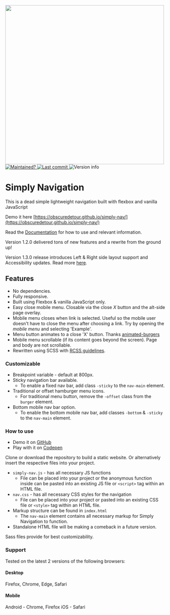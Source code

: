 <p align="left">
  <a href="https://obscuredetour.github.io/simply-nav/">
    <img width=500 src="assets/images/logo-full-dark.svg">
  </a>
  <br>
  <a href="https://obscuredetour.github.io/simply-nav/">
    <img alt="Maintained?" src="https://img.shields.io/maintenance/yes/2019.svg?colorB=2f8332">
  </a>
  <a href="https://obscuredetour.github.io/simply-nav/commits/master">
    <img alt="Last commit" src="https://img.shields.io/github/last-commit/obscuredetour/simply-nav.svg?colorB=2f8332">
  </a>
  <img alt="Version info" src="https://img.shields.io/github/tag/obscuredetour/simply-nav.svg?colorB=2f8332&label=version&style=flat">
</p>

# Simply Navigation
This is a dead simple lightweight navigation built with flexbox and vanilla JavaScript

Demo it here [https://obscuredetour.github.io/simply-nav/](https://obscuredetour.github.io/simply-nav/)

Read the [Documentation](https://obscuredetour.github.io/simply-nav/) for how to use and relevant information.

Version 1.2.0 delivered tons of new features and a rewrite from the ground up!

Version 1.3.0 release introduces Left & Right side layout support and Accessibility updates. Read more [here](https://obscuredetour.github.io/simply-nav/).

## Features

- No dependencies.
- Fully responsive.
- Built using Flexbox & vanilla JavaScript only.
- Easy close mobile menu. Closable via the close *X* button and the alt-side page overlay.
- Mobile menu closes when link is selected. Useful so the mobile user doesn't have to close the menu after choosing a link. Try by opening the *mobile menu* and selecting 'Example'.
- Menu button animates to a close 'X' button. Thanks [animated-burgers](https://github.com/march08/animated-burgers)
- Mobile menu scrollable (if its content goes beyond the screen). Page and body are not scrollable.
- Rewritten using SCSS with [RCSS guidelines](https://rscss.io/).

### Customizable

- Breakpoint variable - default at 800px.
- Sticky navigation bar available.
  - To enable a fixed nav bar, add class `-sticky` to the `nav-main` element.
- Traditional or offset hamburger menu icons.
  - For traditional menu button, remove the `-offset` class from the `burger` element.
- Bottom mobile nav bar option.
  - To enable the bottom mobile nav bar, add classes `-bottom` & `-sticky` to the `nav-main` element.

### How to use
- Demo it on [GitHub](https://obscuredetour.github.io/simply-nav/)
- Play with it on [Codepen](https://codepen.io/obscuredetour/full/XxNWLY/)


Clone or download the repository to build a static website. Or alternatively insert the respective files into your project.

- `simply-nav.js` - has all necessary JS functions
  - File can be placed into your project or the anonymous function inside can be pasted into an existing JS file or `<script>` tag within an HTML file.
- `nav.css` - has all necessary CSS styles for the navigation
  - File can be placed into your project or pasted into an existing CSS file or `<style>` tag within an HTML file.
- Markup structure can be found in `index.html`
  - The `nav-main` element contains all necessary markup for Simply Navigation to function.
- Standalone HTML file will be making a comeback in a future version.

Sass files provide for best customizability.

### Support

Tested on the latest 2 versions of the following browsers:
#### Desktop
Firefox, Chrome, Edge, Safari

#### Mobile
Android - Chrome, Firefox
iOS - Safari